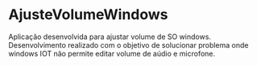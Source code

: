 # AjusteVolumeWindows

Aplicação desenvolvida para ajustar volume de SO windows.
Desenvolvimento realizado com o objetivo de solucionar problema onde windows IOT não permite editar volume de aúdio e microfone.
